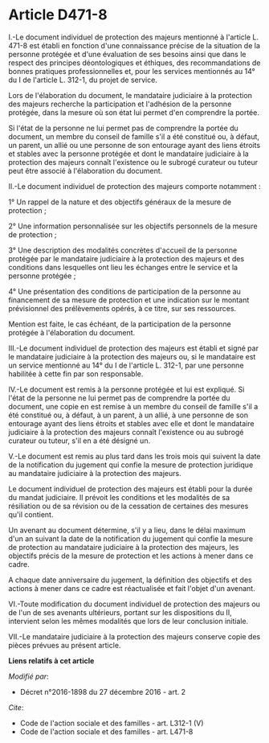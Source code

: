 # Article D471-8

I.-Le document individuel de protection des majeurs mentionné à l'article L. 471-8 est établi en fonction d'une connaissance
précise de la situation de la personne protégée et d'une évaluation de ses besoins ainsi que dans le respect des principes
déontologiques et éthiques, des recommandations de bonnes pratiques professionnelles et, pour les services mentionnés au 14°
du I de l'article L. 312-1, du projet de service. 

Lors de l'élaboration du document, le mandataire judiciaire à la protection des majeurs recherche la participation et
l'adhésion de la personne protégée, dans la mesure où son état lui permet d'en comprendre la portée. 

Si l'état de la personne ne lui permet pas de comprendre la portée du document, un membre du conseil de famille s'il a été
constitué ou, à défaut, un parent, un allié ou une personne de son entourage ayant des liens étroits et stables avec la
personne protégée et dont le mandataire judiciaire à la protection des majeurs connaît l'existence ou le subrogé curateur ou
tuteur peut être associé à l'élaboration du document. 

II.-Le document individuel de protection des majeurs comporte notamment : 

1° Un rappel de la nature et des objectifs généraux de la mesure de protection ; 

2° Une information personnalisée sur les objectifs personnels de la mesure de protection ; 

3° Une description des modalités concrètes d'accueil de la personne protégée par le mandataire judiciaire à la protection des
majeurs et des conditions dans lesquelles ont lieu les échanges entre le service et la personne protégée ; 

4° Une présentation des conditions de participation de la personne au financement de sa mesure de protection et une
indication sur le montant prévisionnel des prélèvements opérés, à ce titre, sur ses ressources. 

Mention est faite, le cas échéant, de la participation de la personne protégée à l'élaboration du document. 

III.-Le document individuel de protection des majeurs est établi et signé par le mandataire judiciaire à la protection des
majeurs ou, si le mandataire est un service mentionné au 14° du I de l'article L. 312-1, par une personne habilitée à cette
fin par son responsable. 

IV.-Le document est remis à la personne protégée et lui est expliqué. Si l'état de la personne ne lui permet pas de
comprendre la portée du document, une copie en est remise à un membre du conseil de famille s'il a été constitué ou, à
défaut, à un parent, à un allié, à une personne de son entourage ayant des liens étroits et stables avec elle et dont le
mandataire judiciaire à la protection des majeurs connaît l'existence ou au subrogé curateur ou tuteur, s'il en a été désigné
un. 

V.-Le document est remis au plus tard dans les trois mois qui suivent la date de la notification du jugement qui confie la
mesure de protection juridique au mandataire judiciaire à la protection des majeurs. 

Le document individuel de protection des majeurs est établi pour la durée du mandat judiciaire. Il prévoit les conditions et
les modalités de sa résiliation ou de sa révision ou de la cessation de certaines des mesures qu'il contient. 

Un avenant au document détermine, s'il y a lieu, dans le délai maximum d'un an suivant la date de la notification du jugement
qui confie la mesure de protection au mandataire judiciaire à la protection des majeurs, les objectifs précis de la mesure de
protection et les actions à mener dans ce cadre. 

A chaque date anniversaire du jugement, la définition des objectifs et des actions à mener dans ce cadre est réactualisée et
fait l'objet d'un avenant. 

VI.-Toute modification du document individuel de protection des majeurs ou de l'un de ses avenants ultérieurs, portant sur
les dispositions du II, intervient selon les mêmes modalités que lors de leur conclusion initiale. 

VII.-Le mandataire judiciaire à la protection des majeurs conserve copie des pièces prévues au présent article.

**Liens relatifs à cet article**

_Modifié par_:

  - Décret n°2016-1898 du 27 décembre 2016 - art. 2

_Cite_:

  - Code de l'action sociale et des familles - art. L312-1 (V)
  - Code de l'action sociale et des familles - art. L471-8
